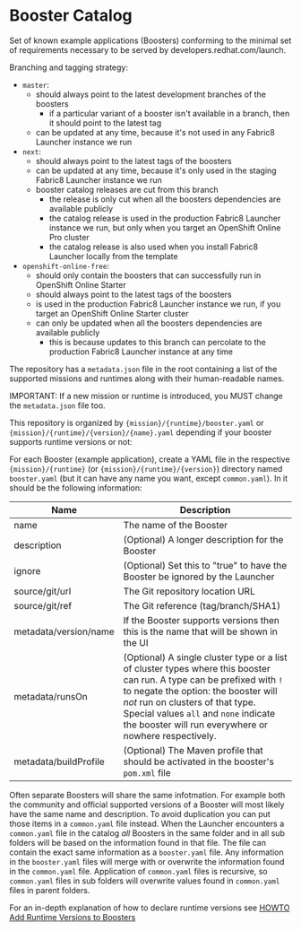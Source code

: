 # Booster Catalog
Set of known example applications (Boosters) conforming to the minimal set of requirements necessary to be served by developers.redhat.com/launch.

Branching and tagging strategy:
- `master`:
    - should always point to the latest development branches of the boosters
        - if a particular variant of a booster isn't available in a branch, then it should point to the latest tag
    - can be updated at any time, because it's not used in any Fabric8 Launcher instance we run
- `next`:
    - should always point to the latest tags of the boosters
    - can be updated at any time, because it's only used in the staging Fabric8 Launcher instance we run
    - booster catalog releases are cut from this branch
        - the release is only cut when all the boosters dependencies are available publicly
        - the catalog release is used in the production Fabric8 Launcher instance we run, but only when you target an OpenShift Online Pro cluster
        - the catalog release is also used when you install Fabric8 Launcher locally from the template
- `openshift-online-free`:
    - should only contain the boosters that can successfully run in OpenShift Online Starter
    - should always point to the latest tags of the boosters
    - is used in the production Fabric8 Launcher instance we run, if you target an OpenShift Online Starter cluster
    - can only be updated when all the boosters dependencies are available publicly
        - this is because updates to this branch can percolate to the production Fabric8 Launcher instance at any time

The repository has a `metadata.json` file in the root containing a list of the supported missions and runtimes along with their human-readable names.

IMPORTANT: If a new mission or runtime is introduced, you MUST change the `metadata.json` file too. 

This repository is organized by `{mission}/{runtime}/booster.yaml` or  `{mission}/{runtime}/{version}/{name}.yaml` depending if your booster supports runtime versions or not:

For each Booster (example application), create a YAML file in the respective `{mission}/{runtime}` (or  `{mission}/{runtime}/{version}`) directory named `booster.yaml` (but it can have any name you want, except `common.yaml`). In it should be the following information:

Name   | Description 
------ | -----------
name | The name of the Booster
description | (Optional) A longer description for the Booster
ignore | (Optional) Set this to "true" to have the Booster be ignored by the Launcher
source/git/url | The Git repository location URL
source/git/ref | The Git reference (tag/branch/SHA1)
metadata/version/name | If the Booster supports versions then this is the name that will be shown in the UI
metadata/runsOn | (Optional) A single cluster type or a list of cluster types where this booster can run. A type can be prefixed with `!` to negate the option: the booster will _not_ run on clusters of that type. Special values `all` and `none` indicate the booster will run everywhere or nowhere respectively.
metadata/buildProfile | (Optional) The Maven profile that should be activated in the booster's `pom.xml` file

Often separate Boosters will share the same infotmation. For example both the community and official supported versions of a Booster will most likely have the same name and description. To avoid duplication you can put those items in a `common.yaml` file instead. When the Launcher encounters a `common.yaml` file in the catalog _all_ Boosters in the same folder and in all sub folders will be based on the information found in that file. The file can contain the exact same information as a `booster.yaml` file. Any information in the `booster.yaml` files will merge with or overwrite the information found in the `common.yaml` file. Application of `common.yaml` files is recursive, so `common.yaml` files in sub folders will overwrite values found in `common.yaml` files in parent folders.

For an in-depth explanation of how to declare runtime versions see [HOWTO Add Runtime Versions to Boosters](https://github.com/fabric8-launcher/launcher-booster-catalog/wiki/HOWTO-Add-Runtime-Versions-to-Boosters)

